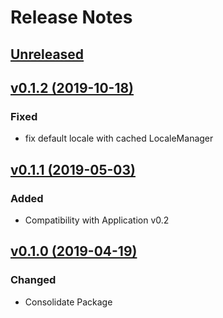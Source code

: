 # Release Notes

## [Unreleased](https://github.com/ixocreate/intl-package/compare/0.1.2...develop)

## [v0.1.2 (2019-10-18)](https://github.com/ixocreate/intl-package/compare/0.1.1...0.1.2)
### Fixed
- fix default locale with cached LocaleManager

## [v0.1.1 (2019-05-03)](https://github.com/ixocreate/intl-package/compare/0.1.0...0.1.1)
### Added
- Compatibility with Application v0.2

## [v0.1.0 (2019-04-19)](https://github.com/ixocreate/intl-package/compare/master...0.1.0)
### Changed
- Consolidate Package
